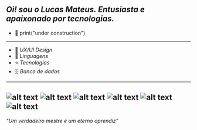 *Oi!  sou o  Lucas Mateus.
Entusiasta e apaixonado por tecnologias.*
------------------------------------------------------------------------------
- :hammer: print("under construction")
------------------------------------------------------------------------------
- 🚀 *UX/UI Design*  
- 🌟 *Linguagens*
- ⭐ *Tecnologias*  
- 🗄️ *Banco de dados*
------------------------------------------------------------------------------
![alt text](https://img.icons8.com/color/1x/javascript.png)
![alt text](https://img.icons8.com/color/1x/html-5.png)
![alt text](https://img.icons8.com/color/1x/css3.png)
![alt text](https://img.icons8.com/color/1x/nodejs.png)
![alt text](https://img.icons8.com/color/1x/figma.png)
![alt text](https://img.icons8.com/color/1x/mysql.png)
------------------------------------------------------------------------------
*"Um verdadeiro mestre é um eterno aprendiz"*
